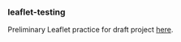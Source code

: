 ### leaflet-testing
Preliminary Leaflet practice for draft project [here](https://rpubs.com/alouiseme/flicmap).
